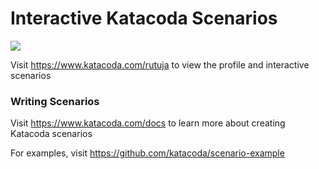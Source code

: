 # Interactive Katacoda Scenarios

[![](http://shields.katacoda.com/katacoda/rutuja/count.svg)](https://www.katacoda.com/rutuja "Get your profile on Katacoda.com")

Visit https://www.katacoda.com/rutuja to view the profile and interactive scenarios

### Writing Scenarios
Visit https://www.katacoda.com/docs to learn more about creating Katacoda scenarios

For examples, visit https://github.com/katacoda/scenario-example
